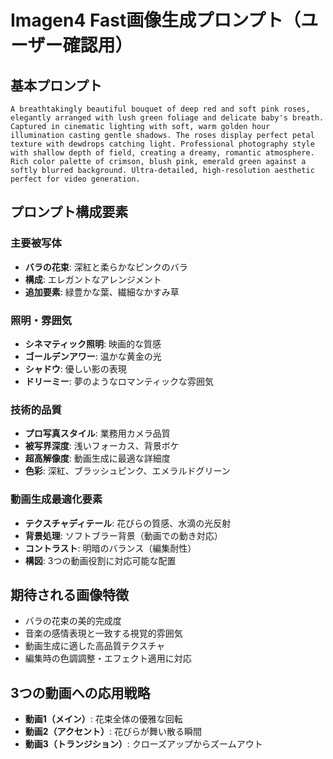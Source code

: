 # Imagen4 Fast画像生成プロンプト（ユーザー確認用）

## 基本プロンプト
```
A breathtakingly beautiful bouquet of deep red and soft pink roses, elegantly arranged with lush green foliage and delicate baby's breath. Captured in cinematic lighting with soft, warm golden hour illumination casting gentle shadows. The roses display perfect petal texture with dewdrops catching light. Professional photography style with shallow depth of field, creating a dreamy, romantic atmosphere. Rich color palette of crimson, blush pink, emerald green against a softly blurred background. Ultra-detailed, high-resolution aesthetic perfect for video generation.
```

## プロンプト構成要素

### 主要被写体
- **バラの花束**: 深紅と柔らかなピンクのバラ
- **構成**: エレガントなアレンジメント
- **追加要素**: 緑豊かな葉、繊細なかすみ草

### 照明・雰囲気
- **シネマティック照明**: 映画的な質感
- **ゴールデンアワー**: 温かな黄金の光
- **シャドウ**: 優しい影の表現
- **ドリーミー**: 夢のようなロマンティックな雰囲気

### 技術的品質
- **プロ写真スタイル**: 業務用カメラ品質
- **被写界深度**: 浅いフォーカス、背景ボケ
- **超高解像度**: 動画生成に最適な詳細度
- **色彩**: 深紅、ブラッシュピンク、エメラルドグリーン

### 動画生成最適化要素
- **テクスチャディテール**: 花びらの質感、水滴の光反射
- **背景処理**: ソフトブラー背景（動画での動き対応）
- **コントラスト**: 明暗のバランス（編集耐性）
- **構図**: 3つの動画役割に対応可能な配置

## 期待される画像特徴
- バラの花束の美的完成度
- 音楽の感情表現と一致する視覚的雰囲気
- 動画生成に適した高品質テクスチャ
- 編集時の色調調整・エフェクト適用に対応

## 3つの動画への応用戦略
- **動画1（メイン）**: 花束全体の優雅な回転
- **動画2（アクセント）**: 花びらが舞い散る瞬間
- **動画3（トランジション）**: クローズアップからズームアウト